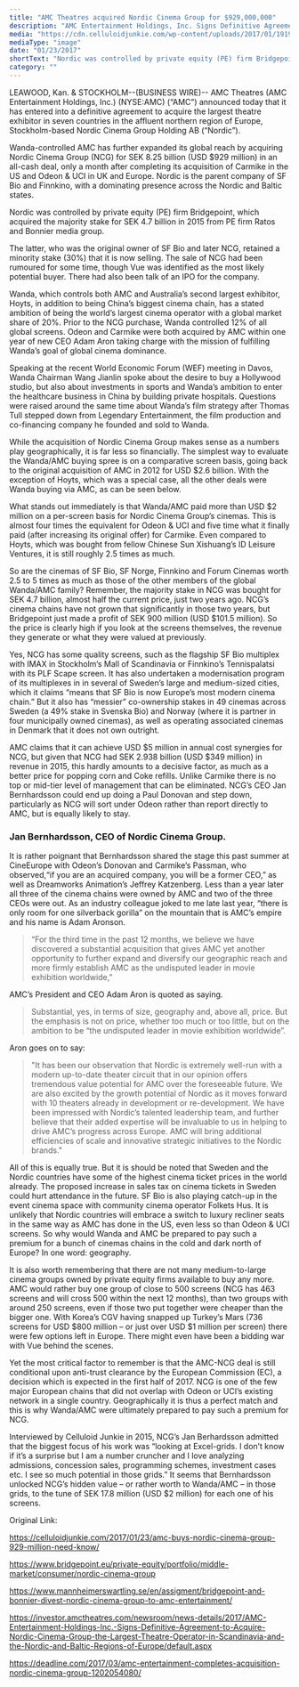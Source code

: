 ```yaml
---
title: "AMC Theatres acquired Nordic Cinema Group for $929,000,000"
description: "AMC Entertainment Holdings, Inc. Signs Definitive Agreement to Acquire Nordic Cinema Group, the Largest Theatre Operator in Scandinavia, and the Nordic and Baltic Regions of Europe. Bridgepoint and Bonnier (private equity) have agreed to divest Nordic Cinema Group (NCG) to AMC Entertainment at a value of some SEK 8.250 billion."
media: "https://cdn.celluloidjunkie.com/wp-content/uploads/2017/01/19193359/Screen-Shot-2017-01-23-at-21.09.49.png"
mediaType: "image"
date: "01/23/2017"
shortText: "Nordic was controlled by private equity (PE) firm Bridgepoint, which acquired the majority stake for SEK 4.7 billion in 2015 from PE firm Ratos and Bonnier media group. The latter, who was the original owner of SF Bio and later NCG, retained a minority stake (30%) that it is now selling. The sale of NCG had been rumoured for some time. While the acquisition of Nordic Cinema Group makes sense as a numbers play geographically, it is far less so financially. What stands out immediately is that Wanda/AMC paid more than USD $2 million on a per-screen basis for Nordic Cinema Group’s cinemas. This is almost four times the equivalent for Odeon & UCI and five time what it finally paid (after increasing its original offer) for Carmike."
category: ""
---
```

LEAWOOD, Kan. & STOCKHOLM--(BUSINESS WIRE)-- AMC Theatres (AMC Entertainment Holdings, Inc.) (NYSE:AMC) (“AMC”) announced today that it has entered into a definitive agreement to acquire the largest theatre exhibitor in seven countries in the affluent northern region of Europe, Stockholm-based Nordic Cinema Group Holding AB (“Nordic”). 

Wanda-controlled AMC has further expanded its global reach by acquiring Nordic Cinema Group (NCG) for SEK 8.25 billion (USD $929 million) in an all-cash deal, only a month after completing its acquisition of Carmike in the US and Odeon & UCI in UK and Europe. Nordic is the parent company of SF Bio and Finnkino, with a dominating presence across the Nordic and Baltic states.

Nordic was controlled by private equity (PE) firm Bridgepoint, which acquired the majority stake for SEK 4.7 billion in 2015 from PE firm Ratos and Bonnier media group. 

The latter, who was the original owner of SF Bio and later NCG, retained a minority stake (30%) that it is now selling. The sale of NCG had been rumoured for some time, though Vue was identified as the most likely potential buyer.  There had also been talk of an IPO for the company.

Wanda, which controls both AMC and Australia’s second largest exhibitor, Hoyts, in addition to being China’s biggest cinema chain, has a stated ambition of being the world’s largest cinema operator with a global market share of 20%. Prior to the NCG purchase, Wanda controlled 12% of all global screens. Odeon and Carmike were both acquired by AMC within one year of new CEO Adam Aron taking charge with the mission of fulfilling Wanda’s goal of global cinema dominance.

Speaking at the recent World Economic Forum (WEF) meeting in Davos, Wanda Chairman Wang Jianlin spoke about the desire to buy a Hollywood studio, but also about investments in sports and Wanda’s ambition to enter the healthcare business in China by building private hospitals. Questions were raised around the same time about Wanda’s film strategy after Thomas Tull stepped down from Legendary Entertainment, the film production and co-financing company he founded and sold to Wanda.

While the acquisition of Nordic Cinema Group makes sense as a numbers play geographically, it is far less so financially. The simplest way to evaluate the Wanda/AMC buying spree is on a comparative screen basis, going back to the original acquisition of AMC in 2012 for USD $2.6 billion. With the exception of Hoyts, which was a special case, all the other deals were Wanda buying via AMC, as can be seen below.

What stands out immediately is that Wanda/AMC paid more than USD $2 million on a per-screen basis for Nordic Cinema Group’s cinemas. This is almost four times the equivalent for Odeon & UCI and five time what it finally paid (after increasing its original offer) for Carmike. Even compared to Hoyts, which was bought from fellow Chinese Sun Xishuang’s ID Leisure Ventures, it is still roughly 2.5 times as much.

So are the cinemas of SF Bio, SF Norge, Finnkino and Forum Cinemas worth 2.5 to 5 times as much as those of the other members of the global Wanda/AMC family? Remember, the majority stake in NCG was bought for SEK 4.7 billion, almost half the current price, just two years ago. NCG’s cinema chains have not grown that significantly in those two years, but Bridgepoint just made a profit of SEK 900 million (USD $101.5 million). So the price is clearly high if you look at the screens themselves, the revenue they generate or what they were valued at previously.

Yes, NCG has some quality screens, such as the flagship SF Bio multiplex with IMAX in Stockholm’s Mall of Scandinavia or Finnkino’s Tennispalatsi with its PLF Scape screen. It has also undertaken a modernisation program of its multiplexes in in several of Sweden’s large and medium-sized cities, which it claims “means that SF Bio is now Europe’s most modern cinema chain.” But it also has “messier” co-ownership stakes in 49 cinemas across Sweden (a 49% stake in Svenska Bio) and Norway (where it is partner in four municipally owned cinemas), as well as operating associated cinemas in Denmark that it does not own outright.

AMC claims that it can achieve USD $5 million in annual cost synergies for NCG, but given that NCG had SEK 2.938 billion (USD $349 million) in revenue in 2015, this hardly amounts to a decisive factor, as much as a better price for popping corn and Coke refills. Unlike Carmike there is no top or mid-tier level of management that can be eliminated. NCG’s CEO Jan Bernhardsson could end up doing a Paul Donovan and step down, particularly as NCG will sort under Odeon rather than report directly to AMC, but is equally likely to stay.

### Jan Bernhardsson, CEO of Nordic Cinema Group.

It is rather poignant that Bernhardsson shared the stage this past summer at CineEurope with Odeon’s Donovan and Carmike’s Passman, who observed,“if you are an acquired company, you will be a former CEO,” as well as Dreamworks Animation’s Jeffrey Katzenberg. Less than a year later all three of the cinema chains were owned by AMC and two of the three CEOs were out. As an industry colleague joked to me late last year, “there is only room for one silverback gorilla” on the mountain that is AMC’s empire and his name is Adam Aronson.

>“For the third time in the past 12 months, we believe we have discovered a substantial acquisition that gives AMC yet another opportunity to further expand and diversify our geographic reach and more firmly establish AMC as the undisputed leader in movie exhibition worldwide,”

AMC’s President and CEO Adam Aron is quoted as saying. 

> Substantial, yes, in terms of size, geography and, above all, price. But the emphasis is not on price, whether too much or too little, but on the ambition to be “the undisputed leader in movie exhibition worldwide”. 

Aron goes on to say:

>"It has been our observation that Nordic is extremely well-run with a modern up-to-date theater circuit that in our opinion offers tremendous value potential for AMC over the foreseeable future. We are also excited by the growth potential of Nordic as it moves forward with 10 theaters already in development or re-development. We have been impressed with Nordic’s talented leadership team, and further believe that their added expertise will be invaluable to us in helping to drive AMC’s progress across Europe. AMC will bring additional efficiencies of scale and innovative strategic initiatives to the Nordic brands."

All of this is equally true. But it is should be noted that Sweden and the Nordic countries have some of the highest cinema ticket prices in the world already. The proposed increase in sales tax on cinema tickets in Sweden could hurt attendance in the future. SF Bio is also playing catch-up in the event cinema space with community cinema operator Folkets Hus. It is unlikely that Nordic countries will embrace a switch to luxury recliner seats in the same way as AMC has done in the US, even less so than Odeon & UCI screens. So why would Wanda and AMC be prepared to pay such a premium for a bunch of cinemas chains in the cold and dark north of Europe? In one word: geography.

It is also worth remembering that there are not many medium-to-large cinema groups owned by private equity firms available to buy any more. AMC would rather buy one group of close to 500 screens (NCG has 463 screens and will cross 500 within the next 12 months), than two groups with around 250 screens, even if those two put together were cheaper than the bigger one. With Korea’s CGV having snapped up Turkey’s Mars (736 screens for USD $800 million – or just over USD $1 million per screen) there were few options left in Europe. There might even have been a bidding war with Vue behind the scenes.

Yet the most critical factor to remember is that the AMC-NCG deal is still conditional upon anti-trust clearance by the European Commission (EC), a decision which is expected in the first half of 2017. NCG is one of the few major European chains that did not overlap with Odeon or UCI’s existing network in a single country. Geographically it is thus a perfect match and this is why Wanda/AMC were ultimately prepared to pay such a premium for NCG.

Interviewed by Celluloid Junkie in 2015, NCG’s Jan Berhardsson admitted that the biggest focus of his work was “looking at Excel-grids. I don’t know if it’s a surprise but I am a number cruncher and I love analyzing admissions, concession sales, programming schemes, investment cases etc. I see so much potential in those grids.” It seems that Bernhardsson unlocked NCG’s hidden value – or rather worth to Wanda/AMC – in those grids, to the tune of SEK 17.8 million (USD $2 million) for each one of his screens.

Original Link:

https://celluloidjunkie.com/2017/01/23/amc-buys-nordic-cinema-group-929-million-need-know/



https://www.bridgepoint.eu/private-equity/portfolio/middle-market/consumer/nordic-cinema-group



https://www.mannheimerswartling.se/en/assigment/bridgepoint-and-bonnier-divest-nordic-cinema-group-to-amc-entertainment/



https://investor.amctheatres.com/newsroom/news-details/2017/AMC-Entertainment-Holdings-Inc.-Signs-Definitive-Agreement-to-Acquire-Nordic-Cinema-Group-the-Largest-Theatre-Operator-in-Scandinavia-and-the-Nordic-and-Baltic-Regions-of-Europe/default.aspx



https://deadline.com/2017/03/amc-entertainment-completes-acquisition-nordic-cinema-group-1202054080/